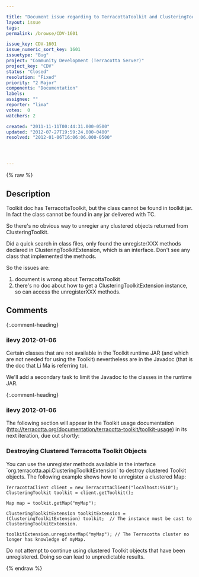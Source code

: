 ```yaml
---

title: "Document issue regarding to TerracottaToolkit and ClusteringToolkitExtension"
layout: issue
tags: 
permalink: /browse/CDV-1601

issue_key: CDV-1601
issue_numeric_sort_key: 1601
issuetype: "Bug"
project: "Community Development (Terracotta Server)"
project_key: "CDV"
status: "Closed"
resolution: "Fixed"
priority: "2 Major"
components: "Documentation"
labels: 
assignee: ""
reporter: "lima"
votes:  0
watchers: 2

created: "2011-11-11T00:44:31.000-0500"
updated: "2012-07-27T19:59:24.000-0400"
resolved: "2012-01-06T16:06:06.000-0500"




---
```


{% raw %}

## Description

<div markdown="1" class="description">

Toolkit doc has TerracottaToolkit, but the class cannot be found in toolkit jar. In fact the class cannot be found in any jar delivered with TC.

So there's no obvious way to unregier any clustered objects returned from ClusteringToolkit.

Did a quick search in class files, only found the unregisterXXX methods declared in ClusteringToolkitExtension, which is an interface. Don't see any class that implemented the methods.

So the issues are:
1. document is wrong about TerracottaToolkit
2. there's no doc about how to get a ClusteringToolkitExtension instance, so can access the unregisterXXX methods.

</div>

## Comments


{:.comment-heading}
### **ilevy** <span class="date">2012-01-06</span>

<div markdown="1" class="comment">

Certain classes that are not available in the Toolkit runtime JAR (and which are not needed for using the Toolkit) nevertheless are in the Javadoc (that is the doc that Li Ma is referring to).

We'll add a secondary task to limit the Javadoc to the classes in the runtime JAR.

</div>


{:.comment-heading}
### **ilevy** <span class="date">2012-01-06</span>

<div markdown="1" class="comment">

The following section will appear in the Toolkit usage documentation (http://terracotta.org/documentation/terracotta-toolkit/toolkit-usage) in its next iteration, due out shortly:


### Destroying Clustered Terracotta Toolkit Objects

You can use the unregister methods available in the interface \`org.terracotta.api.ClusteringToolkitExtension\` to destroy clustered Toolkit objects. The following example shows how to unregister a clustered Map:


    TerracottaClient client = new TerracottaClient("localhost:9510");
    ClusteringToolkit toolkit = client.getToolkit();

    Map map = toolkit.getMap("myMap");

    ClusteringToolkitExtension toolkitExtension = (ClusteringToolkitExtension) toolkit;  // The instance must be cast to ClusteringToolkitExtension.

    toolkitExtension.unregisterMap("myMap"); // The Terracotta cluster no longer has knowledge of myMap.

Do not attempt to continue using clustered Toolkit objects that have been unregistered. Doing so can lead to unpredictable results.

</div>



{% endraw %}
